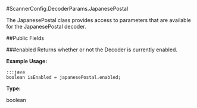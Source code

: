 #ScannerConfig.DecoderParams.JapanesePostal

The JapanesePostal class provides access to parameters that are available for the JapanesePostal decoder.

##Public Fields

###enabled
Returns whether or not the Decoder is currently enabled.

**Example Usage:**

    :::java
    boolean isEnabled = japanesePostal.enabled;


**Type:**

boolean

